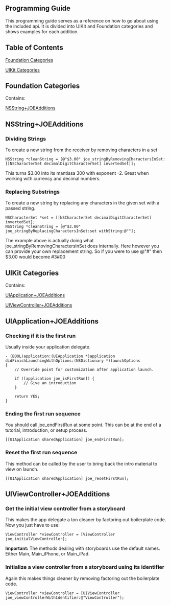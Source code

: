 Programming Guide
-----------------

This programming guide serves as a reference on how to go about using the included api.  It is divided into UIKit and Foundation categories and shows examples for each addition.


Table of Contents
-----------------

[Foundation Categories](#Foundation)

[UIKit Categories](#UIKit)


<a name="Foundation"></a>
Foundation Categories
---------------------

Contains:

[NSString+JOEAdditions](#NSString)


<a name="NSString"></a>
NSString+JOEAdditions
---------------------

### Dividing Strings

To create a new string from the receiver by removing characters in a set

```
NSString *cleanString = [@"$3.00" joe_stringByRemovingCharactersInSet:[[NSCharacterSet decimalDigitCharacterSet] invertedSet]];
```

This turns $3.00 into its mantissa 300 with exponent -2. Great when working with currency and decimal numbers.

### Replacing Substrings

To create a new string by replacing any characters in the given set with a passed string.

```
NSCharacterSet *set = [[NSCharacterSet decimalDigitCharacterSet] invertedSet];
NSString *cleanString = [@"$3.00" joe_stringByReplacingCharactersInSet:set withString:@""];
```

The example above is actually doing what joe_stringByRemovingCharactersInSet does internally. Here however you can provide your own replacement string. So if you were to use @"#" then $3.00 would become #3#00


<a name="UIKit"></a>
UIKit Categories
----------------

Contains:

[UIApplication+JOEAdditions](#UIApplication)

[UIViewController+JOEAdditions](#UIViewController)


<a name="UIApplication"></a>
UIApplication+JOEAdditions
--------------------------

### Checking if it is the first run

Usually inside your application delegate.

```
- (BOOL)application:(UIApplication *)application didFinishLaunchingWithOptions:(NSDictionary *)launchOptions
{
    // Override point for customization after application launch.
    
    if ([application joe_isFirstRun]) {
        // Give an introduction
    }

    return YES;
}
```

### Ending the first run sequence

You should call joe_endFirstRun at some point. This can be at the end of a tutorial, introduction, or setup process.

```
[[UIApplication sharedApplication] joe_endFirstRun];
```

### Reset the first run sequence

This method can be called by the user to bring back the intro material to view on launch.

```
[[UIApplication sharedApplication] joe_resetFirstRun];
```


<a name="UIViewController"></a>
UIViewController+JOEAdditions
-----------------------------

### Get the initial view controller from a storyboard

This makes the app delegate a ton cleaner by factoring out boilerplate code.
Now you just have to use:

```
ViewController *viewController = [ViewController joe_initialViewController];
```

**Important:** The methods dealing with storyboards use the default names. Either Main, Main_iPhone, or Main_iPad.

### Initialize a view controller from a storyboard using its identifier

Again this makes things cleaner by removing factoring out the boilerplate code.

```
ViewController *viewController = [UIViewController joe_viewControllerWithIdentifier:@"ViewController"];
```
